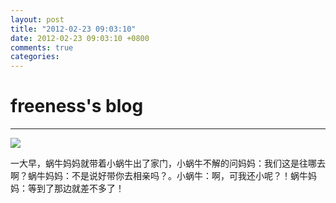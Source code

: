 ```yaml
---
layout: post
title: "2012-02-23 09:03:10"
date: 2012-02-23 09:03:10 +0800
comments: true
categories: 
---
```


# freeness's blog

----------

![](http://okqmqrbgo.bkt.clouddn.com/201202230903101.jpg)

>
一大早，蜗牛妈妈就带着小蜗牛出了家门，小蜗牛不解的问妈妈：我们这是往哪去啊？蜗牛妈妈：不是说好带你去相亲吗？。小蜗牛：啊，可我还小呢？！蜗牛妈妈：等到了那边就差不多了！